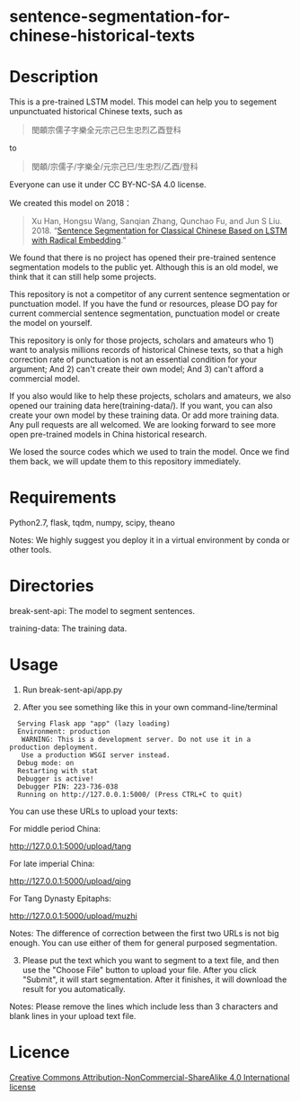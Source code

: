 # sentence-segmentation-for-chinese-historical-texts

# Description

This is a pre-trained LSTM model. This model can help you to segement unpunctuated historical Chinese texts, such as

>閔頔宗儒子字樂全元宗己巳生忠烈乙酉登科

to

>閔頔/宗儒子/字樂全/元宗己巳/生忠烈/乙酉/登科

Everyone can use it under CC BY-NC-SA 4.0 license.

We created this model on 2018： 

>  Xu Han, Hongsu Wang, Sanqian Zhang, Qunchao Fu, and Jun S Liu. 2018. “[Sentence Segmentation for Classical Chinese Based on LSTM with Radical Embedding](https://projects.iq.harvard.edu/files/cbdb/files/sentence_segmentation_for_classical_chinese_based_on_lstm_with_radical_embedding.pdf).”


We found that there is no project has opened their pre-trained sentence segmentation models to the public yet. Although this is an old model, we think that it can still help some projects.

This repository is not a competitor of any current sentence segmentation or punctuation model. If you have the fund or resources, please DO pay for current commercial sentence segmentation, punctuation model or create the model on yourself.

This repository is only for those projects, scholars and amateurs who 1) want to analysis millions records of historical Chinese texts, so that a high correction rate of punctuation is not an essential condition for your argument; And 2) can't create their own model; And 3) can't afford a commercial model.

If you also would like to help these projects, scholars and amateurs, we also opened our training data here(training-data/). If you want, you can also create your own model by these training data. Or add more training data. Any pull requests are all welcomed. We are looking forward to see more open pre-trained models in China historical research.

We losed the source codes which we used to train the model. Once we find them back, we will update them to this repository immediately.

# Requirements

Python2.7, flask, tqdm, numpy, scipy, theano

Notes: We highly suggest you deploy it in a virtual environment by conda or other tools.

# Directories

break-sent-api: The model to segment sentences.

training-data: The training data.

# Usage

1. Run break-sent-api/app.py

2. After you see something like this in your own command-line/terminal
```
  Serving Flask app "app" (lazy loading)
  Environment: production
   WARNING: This is a development server. Do not use it in a production deployment.
   Use a production WSGI server instead.
  Debug mode: on
  Restarting with stat
  Debugger is active!
  Debugger PIN: 223-736-038
  Running on http://127.0.0.1:5000/ (Press CTRL+C to quit)
```
You can use these URLs to upload your texts:

For middle period China:

http://127.0.0.1:5000/upload/tang

For late imperial China:

http://127.0.0.1:5000/upload/qing

For Tang Dynasty Epitaphs:

http://127.0.0.1:5000/upload/muzhi

Notes: The difference of correction between the first two URLs is not big enough. You can use either of them for general purposed segmentation.

3. Please put the text which you want to segment to a text file, and then use the "Choose File" button to upload your file. After you click "Submit", it will start segmentation. After it finishes, it will download the result for you automatically.

Notes: Please remove the lines which include less than 3 characters and blank lines in your upload text file.


# Licence

 [Creative Commons Attribution-NonCommercial-ShareAlike 4.0 International license](https://creativecommons.org/licenses/by-nc-sa/4.0/)
